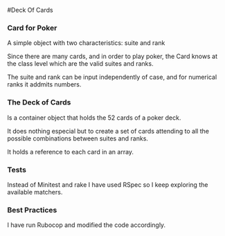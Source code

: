 #Deck Of Cards

### Card for Poker

A simple object with two characteristics: suite and rank

Since there are many cards, and in order to play poker, the Card knows at the class level which are the valid suites and ranks.

The suite and rank can be input independently of case, and for numerical ranks it addmits numbers.

### The Deck of Cards

Is a container object that holds the 52 cards of a poker deck.

It does nothing especial but to create a set of cards attending to all the possible combinations between suites and ranks.

It holds a reference to each card in an array.

### Tests

Instead of Minitest and rake I have used RSpec so I keep exploring the available matchers.

### Best Practices

I have run Rubocop and modified the code accordingly.
